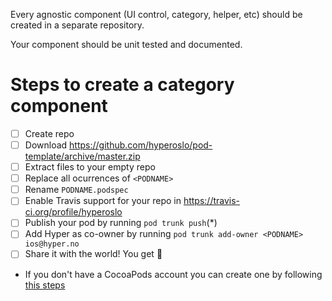 Every agnostic component (UI control, category, helper, etc) should be created in a separate repository.

Your component should be unit tested and documented.

# Steps to create a category component
- [ ] Create repo
- [ ] Download https://github.com/hyperoslo/pod-template/archive/master.zip
- [ ] Extract files to your empty repo
- [ ] Replace all ocurrences of `<PODNAME>`
- [ ] Rename `PODNAME.podspec`
- [ ] Enable Travis support for your repo in https://travis-ci.org/profile/hyperoslo
- [ ] Publish your pod by running `pod trunk push`(*)
- [ ] Add Hyper as co-owner by running `pod trunk add-owner <PODNAME> ios@hyper.no`
- [ ] Share it with the world! You get :cake:

* If you don't have a CocoaPods account you can create one by following [this steps](http://guides.cocoapods.org/making/getting-setup-with-trunk.html#getting-started)
